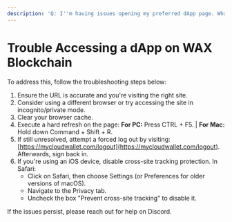 ```yaml
---
description: 'Q: I''m having issues opening my preferred dApp page. What should I do?'
---
```


# Trouble Accessing a dApp on WAX Blockchain

To address this, follow the troubleshooting steps below:

1. Ensure the URL is accurate and you're visiting the right site.
2. Consider using a different browser or try accessing the site in incognito/private mode.
3. Clear your browser cache.
4. Execute a hard refresh on the page: **For PC:** Press CTRL + F5. | **For Mac:** Hold down Command + Shift + R.
5. If still unresolved, attempt a forced log out by visiting: [https://mycloudwallet.com/logout](https://mycloudwallet.com/logout). Afterwards, sign back in.
6. If you're using an iOS device, disable cross-site tracking protection. In Safari:
   * Click on Safari, then choose Settings (or Preferences for older versions of macOS).
   * Navigate to the Privacy tab.
   * Uncheck the box "Prevent cross-site tracking" to disable it.

If the issues persist, please reach out for help on Discord.

